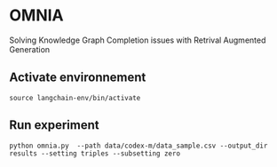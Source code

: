 # OMNIA
Solving Knowledge Graph Completion issues with Retrival Augmented Generation

## Activate environnement
```shell
source langchain-env/bin/activate
```
## Run experiment
```shell
python omnia.py  --path data/codex-m/data_sample.csv --output_dir results --setting triples --subsetting zero
```
